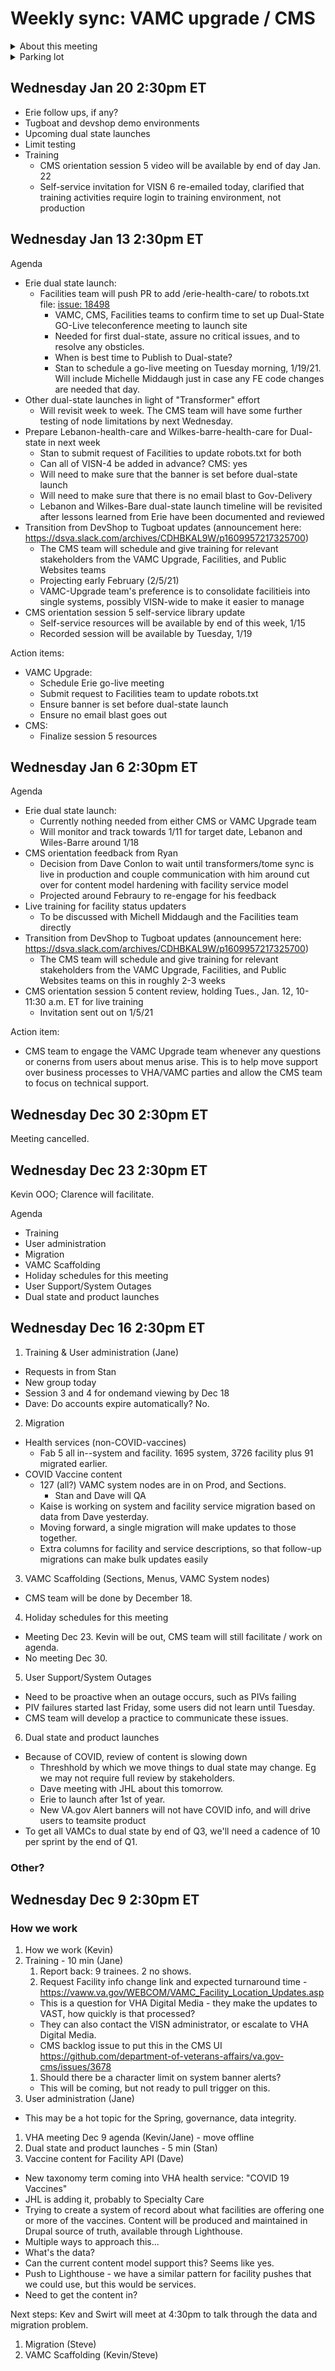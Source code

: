 # Weekly sync: VAMC upgrade / CMS

<details><summary>About this meeting</summary>

- Wednesdays 2:30pm ET 
- Meeting owner: Clarence Maeng
- Facilitator: Kevin Walsh
- Standing agenda: 
  - Migration
  - VAMC Scaffolding
  - Training
  - User administration
  - Dual state and product launches
  - How we work
  - etc.
- [Previous agendas in Google Docs](https://docs.google.com/document/d/1Pchj-AHdET4URxAceIqSMvKOPluU3gZfZ6KIP7pCXqs/edit#)  
  
</details>

<details><summary>Parking lot</summary>

</details>

## Wednesday Jan 20 2:30pm ET

- Erie follow ups, if any?
- Tugboat and devshop demo environments
- Upcoming dual state launches
- Limit testing 
- Training
  - CMS orientation session 5 video will be available by end of day Jan. 22
  - Self-service invitation for VISN 6 re-emailed today, clarified that training activities require login to training environment, not production

## Wednesday Jan 13 2:30pm ET

Agenda 

- Erie dual state launch:
  - Facilities team will push PR to add /erie-health-care/ to robots.txt file: [issue: 18498](https://github.com/department-of-veterans-affairs/va.gov-team/issues/18498)
    - VAMC, CMS, Facilities teams to confirm time to set up Dual-State GO-Live teleconference meeting to launch site
    - Needed for first dual-state, assure no critical issues, and to resolve any obsticles.  
    - When is best time to Publish to Dual-state?
    - Stan to schedule a go-live meeting on Tuesday morning, 1/19/21. Will include Michelle Middaugh just in case any FE code changes are needed that day.
- Other dual-state launches in light of "Transformer" effort
  - Will revisit week to week. The CMS team will have some further testing of node limitations by next Wednesday.
- Prepare Lebanon-health-care and Wilkes-barre-health-care for Dual-state in next week
  - Stan to submit request of Facilities to update robots.txt for both
  - Can all of VISN-4 be added in advance? CMS: yes
  - Will need to make sure that the banner is set before dual-state launch
  - Will need to make sure that there is no email blast to Gov-Delivery
  - Lebanon and Wilkes-Bare dual-state launch timeline will be revisited after lessons learned from Erie have been documented and reviewed  
- Transition from DevShop to Tugboat updates (announcement here: https://dsva.slack.com/archives/CDHBKAL9W/p1609957217325700)
  - The CMS team will schedule and give training for relevant stakeholders from the VAMC Upgrade, Facilities, and Public Websites teams
  - Projecting early February (2/5/21)
  - VAMC-Upgrade team's preference is to consolidate facilitieis into single systems, possibly VISN-wide to make it easier to manage
- CMS orientation session 5 self-service library update
  - Self-service resources will be available by end of this week, 1/15
  - Recorded session will be available by Tuesday, 1/19

Action items:
- VAMC Upgrade:
  - Schedule Erie go-live meeting
  - Submit request to Facilities team to update robots.txt
  - Ensure banner is set before dual-state launch
  - Ensure no email blast goes out
- CMS:
  - Finalize session 5 resources


## Wednesday Jan 6 2:30pm ET

Agenda 

- Erie dual state launch:
  - Currently nothing needed from either CMS or VAMC Upgrade team
  - Will monitor and track towards 1/11 for target date, Lebanon and Wiles-Barre around 1/18
- CMS orientation feedback from Ryan
  - Decision from Dave Conlon to wait until transformers/tome sync is live in production and couple communication with him around cut over for content model hardening with facility service model
  - Projected around Febraury to re-engage for his feedback
- Live training for facility status updaters
  - To be discussed with Michell Middaugh and the Facilities team directly
- Transition from DevShop to Tugboat updates (announcement here: https://dsva.slack.com/archives/CDHBKAL9W/p1609957217325700)
  - The CMS team will schedule and give training for relevant stakeholders from the VAMC Upgrade, Facilities, and Public Websites teams on this in roughly 2-3 weeks
- CMS orientation session 5 content review, holding Tues., Jan. 12, 10-11:30 a.m. ET for live training
  - Invitation sent out on 1/5/21

Action item:
- CMS team to engage the VAMC Upgrade team whenever any questions or conerns from users about menus arise. This is to help move support over business processes to VHA/VAMC parties and allow the CMS team to focus on technical support.
  
## Wednesday Dec 30 2:30pm ET

Meeting cancelled. 

## Wednesday Dec 23 2:30pm ET

Kevin OOO; Clarence will facilitate.

Agenda

- Training
- User administration
- Migration
- VAMC Scaffolding
- Holiday schedules for this meeting
- User Support/System Outages
- Dual state and product launches


  
## Wednesday Dec 16 2:30pm ET

1. Training & User administration (Jane)
  * Requests in from Stan
  * New group today 
  * Session 3 and 4 for ondemand viewing by Dec 18
  * Dave: Do accounts expire automatically? No. 
2. Migration
  * Health services (non-COVID-vaccines)
    * Fab 5 all in--system and facility. 1695 system, 3726 facility plus 91 migrated earlier. 
  * COVID Vaccine content 
    * 127 (all?) VAMC system nodes are in on Prod, and Sections.  
      * Stan and Dave will QA 
    * Kaise is working on system and facility service migration based on data from Dave yesterday. 
    * Moving forward, a single migration will make updates to those together. 
    * Extra columns for facility and service descriptions, so that follow-up migrations can make bulk updates easily
3. VAMC Scaffolding (Sections, Menus, VAMC System nodes)
  * CMS team will be done by December 18. 
4. Holiday schedules for this meeting
  * Meeting Dec 23. Kevin will be out, CMS team will still facilitate / work on agenda. 
  * No meeting Dec 30. 
5. User Support/System Outages
  * Need to be proactive when an outage occurs, such as PIVs failing
  * PIV failures started last Friday, some users did not learn until Tuesday.
  * CMS team will develop a practice to communicate these issues. 
6. Dual state and product launches
  * Because of COVID, review of content is slowing down
    * Threshhold by which we move things to dual state may change. Eg we may not require full review by stakeholders. 
    * Dave meeting with JHL about this tomorrow. 
    * Erie to launch after 1st of year. 
    * New VA.gov Alert banners will not have COVID info, and will drive users to teamsite product
  * To get all VAMCs to dual state by end of Q3, we'll need a cadence of 10 per sprint by the end of Q1. 
  

### Other? 
 
## Wednesday Dec 9 2:30pm ET

### How we work

1. How we work (Kevin)
1. Training - 10 min (Jane)
   1. Report back: 9 trainees. 2 no shows. 
   1. Request Facility info change link and expected turnaround time - https://vaww.va.gov/WEBCOM/VAMC_Facility_Location_Updates.asp
     - This is a question for VHA Digital Media - they make the updates to VAST, how quickly is that processed?
     - They can also contact the VISN administrator, or escalate to VHA Digital Media. 
     - CMS backlog issue to put this in the CMS UI https://github.com/department-of-veterans-affairs/va.gov-cms/issues/3678 
   1. Should there be a character limit on system banner alerts?
     - This will be coming, but not ready to pull trigger on this. 
1. User administration (Jane) 
- This may be a hot topic for the Spring, governance, data integrity.
1. VHA meeting Dec 9 agenda (Kevin/Jane) - move offline
1. Dual state and product launches - 5 min (Stan)
1. Vaccine content for Facility API (Dave)
 - New taxonomy term coming into VHA health service: "COVID 19 Vaccines" 
 - JHL is adding it, probably to Specialty Care
 - Trying to create a system of record about what facilities are offering one or more of the vaccines. Content will be produced and maintained in Drupal source of truth, available through Lighthouse.
 - Multiple ways to approach this... 
 - What's the data? 
 - Can the current content model support this? Seems like yes. 
 - Push to Lighthouse - we have a similar pattern for facility pushes that we could use, but this would be services. 
 - Need to get the content in? 
 
 
Next steps: Kev and Swirt will meet at 4:30pm to talk through the data and migration problem. 
 
1. Migration (Steve)
1. VAMC Scaffolding (Kevin/Steve)





